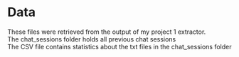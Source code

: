 # Data
These files were retrieved from the output of my project 1 extractor. \
The chat_sessions folder holds all previous chat sessions \
The CSV file contains statistics about the txt files in the chat_sessions folder